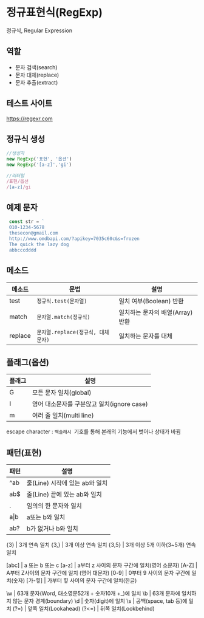 # 정규표현식(RegExp)

정규식, Regular Expression

## 역할

- 문자 검색(search)
- 문자 대체(replace)
- 문자 추출(extract)

 ## 테스트 사이트
 https://regexr.com
 
 ## 정규식 생성
 ```js
 //생성자
 new RegExp('표현', '옵션')
 new RegExp('[a-z]','gi')

 //리터럴
 /표현/옵션
 /[a-z]/gi
 ```

 ## 예제 문자

 ```js
  const str = `
  010-1234-5678
  thesecon@gmail.com
  http://www.omdbapi.com/?apikey=7035c60c&s=frozen
  The quick the lazy dog
  abbcccdddd
```

## 메소드

메소드 | 문법 | 설명
--|--|--
test|`정규식.test(문자열)`|일치 여부(Boolean) 반환
match|`문자열.match(정규식)`|일치하는 문자의 배열(Array) 반환
replace|`문자열.replace(정규식, 대체문자)`|일치하는 문자를 대체

## 플래그(옵션)

플래그 | 설명
--|--
G | 모든 문자 일치(global)
I | 영어 대소문자를 구분않고 일치(ignore case)
m | 여러 줄 일치(multi line)

escape character : `백슬래시 `기호를 통해 본래의 기능에서 벗어나 상태가 바뀜

## 패턴(표현)

패턴 | 설명
--|--
^ab | 줄(Line) 시작에 있는 ab와 일치
ab$ | 줄(Line) 끝에 있는 ab와 일치
. | 임의의 한 문자와 일치
a&verbar;b | a또는 b와 일치
ab? | b가 없거나 b와 일치

{3} | 3개 연속 일치
{3,} | 3개 이상 연속 일치
{3,5} | 3개 이상 5개 이하(3~5개) 연속 일치

[abc] | a 또는 b 또는 c
[a-z] | a부터 z 사이의 문자 구간에 일치(영어 소문자)
[A-Z] | A부터 Z사이의 문자 구간에 일치 (영어 대문자)
[0-9] | 0부터 9 사이의 문자 구간에 일치(숫자)
[가-힣] | 가부터 힣 사이의 문자 구간에 일치(한글)

\w | 63개 문자(Word, 대소영문52개 + 숫자10개 +_)에 일치
\b | 63개 문자에 일치하지 않는 문자 경계(boundary)
\d | 숫자(digit)에 일치
\s | 공백(space, tab 등)에 일치
(?=) | 앞쪽 일치(Lookahead)
(?<=) | 뒤쪽 일치(Lookbehind)
